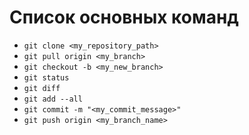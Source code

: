 # Список основных команд
- `git clone <my_repository_path>`
- `git pull origin <my_branch>`
- `git checkout -b <my_new_branch>`
- `git status`
- `git diff`
- `git add --all`
- `git commit -m "<my_commit_message>"`
- `git push origin <my_branch_name>`